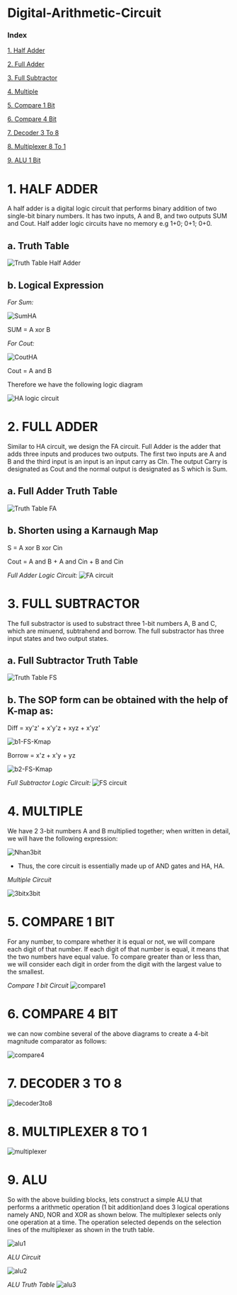 # Digital-Arithmetic-Circuit
### Index
[1. Half Adder](#HalfAdder)

[2. Full Adder](#FullAdder)

[3. Full Subtractor](#FullSubtractor)

[4. Multiple](#Multiple)

[5. Compare 1 Bit](#Compare1)

[6. Compare 4 Bit](#Compare4)

[7. Decoder 3 To 8](#Decoder)

[8. Multiplexer 8 To 1](#Multiplexer)

[9. ALU 1 Bit](#ALU)

<a name="HalfAdder"></a>
# **1. HALF ADDER**

A half adder is a digital logic circuit that performs binary addition of two single-bit binary numbers. It has two inputs, A and B, and two outputs SUM and Cout. Half adder logic circuits have no memory e.g 1+0; 0+1; 0+0.

## **a. Truth Table**

![Truth Table Half Adder](https://media.geeksforgeeks.org/wp-content/cdn-uploads/gq/2015/07/ha_truth-300x235.png)

## **b. Logical Expression**

*For Sum:*

![SumHA](https://media.geeksforgeeks.org/wp-content/uploads/20211017121522/xorkmap.jpg)

SUM = A xor B

*For Cout:*

![CoutHA](https://media.geeksforgeeks.org/wp-content/uploads/20211017125041/Inkedandkmap1-200x155.jpg)

Cout = A and B

Therefore we have the following logic diagram

![HA logic cỉrcuit](https://scontent.fsgn5-3.fna.fbcdn.net/v/t1.15752-9/458491565_1306045800802605_8083061287312802539_n.png?_nc_cat=104&ccb=1-7&_nc_sid=9f807c&_nc_ohc=JRbxdziXYCoQ7kNvgFkw--G&_nc_ht=scontent.fsgn5-3.fna&oh=03_Q7cD1QEaBdBqNBJYABLrSIzT_UYOL_HxkQmLnDagvodO2vSNjQ&oe=6701D854)

<a name="FullAdder"></a>
# **2. FULL ADDER**

Similar to HA circuit, we design the FA circuit. Full Adder is the adder that adds three inputs and produces two outputs. The first two inputs are A and B and the third input is an input is an input carry as CIn. The output Carry is designated as Cout and the normal output is designated as S which is Sum.

## **a. Full Adder Truth Table**

![Truth Table FA](https://media.geeksforgeeks.org/wp-content/uploads/2-41.jpg)

## **b. Shorten using a Karnaugh Map**

S = A xor B xor Cin

Cout = A and B + A and Cin + B and Cin

*Full Adder Logic Circuit:*
![FA circuit](https://scontent.fsgn5-3.fna.fbcdn.net/v/t1.15752-9/457144476_2285165731823601_1387343090934048772_n.png?_nc_cat=104&ccb=1-7&_nc_sid=9f807c&_nc_ohc=dR2cok22UPIQ7kNvgGKe3bb&_nc_ht=scontent.fsgn5-3.fna&oh=03_Q7cD1QEnBzCQaQMtrCCKY1pZ8vz49XNDAwa_e1_Bue6v2pAqaw&oe=6701DA0D)

<a name="FullSubtractor"></a>
# **3. FULL SUBTRACTOR**

The full substractor is used to substract three 1-bit numbers A, B and C, which are minuend, subtrahend and borrow. The full substractor has three input states and two output states.

## **a. Full Subtractor Truth Table**

![Truth Table FS](https://javatpoint-images.s3.eu-north-1.amazonaws.com/tutorial/digital-electronics/images/full-subtractor2.png)

## **b. The SOP form can be obtained with the help of K-map as:**

Diff = xy'z' + x'y'z + xyz + x'yz'

![b1-FS-Kmap](https://javatpoint-images.s3.eu-north-1.amazonaws.com/tutorial/digital-electronics/images/full-subtractor3.png)

Borrow = x'z + x'y + yz

![b2-FS-Kmap](https://javatpoint-images.s3.eu-north-1.amazonaws.com/tutorial/digital-electronics/images/full-subtractor4.png)

*Full Subtractor Logic Circuit:*
![FS circuit](https://scontent-hkg1-2.xx.fbcdn.net/v/t1.15752-9/457804709_1463741020972293_4370423759960450823_n.png?_nc_cat=104&ccb=1-7&_nc_sid=9f807c&_nc_ohc=AWt0KGJ-GQIQ7kNvgGSoOU5&_nc_ht=scontent-hkg1-2.xx&oh=03_Q7cD1QF9nrF1-YmDzkgvSzFDt7aVhrvG1-sDZzlmYu-LDf0maw&oe=67039691)

<a name="Multiple"></a>
# **4. MULTIPLE**

We have 2 3-bit numbers A and B multiplied together; when written in detail, we will have the following expression:
                    
![Nhan3bit](https://scontent.fsgn5-5.fna.fbcdn.net/v/t1.15752-9/457045366_511072454852020_4928722400135118881_n.png?_nc_cat=100&ccb=1-7&_nc_sid=9f807c&_nc_ohc=_f_jr6IQaUoQ7kNvgGQ9Mi1&_nc_ht=scontent.fsgn5-5.fna&_nc_gid=A61akp7U-4AHP7jeYer-R9X&oh=03_Q7cD1QE-WV51LRWnrfRHpY3-UBeh3D3FZkkfDNm7lWqoqqVi6w&oe=67046A85)                

* Thus, the core circuit is essentially made up of AND gates and HA, HA.

*Multiple Circuit*

![3bitx3bit](https://scontent.fsgn5-14.fna.fbcdn.net/v/t1.15752-9/456195483_1467870113920365_6514698370964321352_n.png?_nc_cat=101&ccb=1-7&_nc_sid=9f807c&_nc_ohc=TTOTrfScQk4Q7kNvgE8fxf_&_nc_ht=scontent.fsgn5-14.fna&oh=03_Q7cD1QFAM2VyxSloXtCh0RzpNqgxoqDDeU7EXGqAnp-XkTKvcg&oe=67047E57)

<a name="Compare1"></a>
# **5. COMPARE 1 BIT**

For any number, to compare whether it is equal or not, we will compare each digit of that number. If each digit of that number is equal, it means that the two numbers have equal value. To compare greater than or less than, we will consider each digit in order from the digit with the largest value to the smallest.

*Compare 1 bit Circuit*
![compare1](https://scontent.fsgn5-3.fna.fbcdn.net/v/t1.15752-9/458196172_559690066388888_5164151413470968349_n.png?_nc_cat=104&ccb=1-7&_nc_sid=9f807c&_nc_ohc=da_-c_XS_SQQ7kNvgGgie-7&_nc_ht=scontent.fsgn5-3.fna&_nc_gid=ANoXD5dcPcNDEEmnLiHGs8T&oh=03_Q7cD1QFPH36a6_E-I4Jn-W2u4PfYCMYgh44vPn6XYQtzA0xB2g&oe=6705F4EE)

<a name="Compare4"></a>
# **6. COMPARE 4 BIT**

we can now combine several of the above diagrams to create a 4-bit magnitude comparator as follows:

![compare4](https://scontent.fsgn5-10.fna.fbcdn.net/v/t1.15752-9/458979673_1491145984904738_5871116225442271876_n.png?_nc_cat=110&ccb=1-7&_nc_sid=9f807c&_nc_ohc=9nXPG4qUUPoQ7kNvgHDjJ_W&_nc_ht=scontent.fsgn5-10.fna&oh=03_Q7cD1QHviwuMeogrRDI1-vKf5eAYxMLotO5LvpbFPq9NCCIcxA&oe=67060D40)

<a name="Decoder"></a>
# **7. DECODER 3 TO 8**

![decoder3to8](https://scontent.fsgn5-15.fna.fbcdn.net/v/t1.15752-9/457692844_867126752050703_9208880706017987484_n.png?_nc_cat=111&ccb=1-7&_nc_sid=9f807c&_nc_ohc=8Ct75TpIFXwQ7kNvgETFwV6&_nc_ht=scontent.fsgn5-15.fna&_nc_gid=AllyDnaM-imU6YJpmS1iHVf&oh=03_Q7cD1QHvlTZnruRUtY-YGV1D_cpNHR8HxOrsrUsrj13oDWT59Q&oe=6705FF53)

<a name="Multiplexer"></a>
# **8. MULTIPLEXER 8 TO 1**

![multiplexer](https://scontent.fsgn5-14.fna.fbcdn.net/v/t1.15752-9/458296681_8553664454643727_8452078112003587354_n.png?_nc_cat=101&ccb=1-7&_nc_sid=9f807c&_nc_ohc=sdzihsK728MQ7kNvgFQAY75&_nc_ht=scontent.fsgn5-14.fna&_nc_gid=Az-HkYOTNo8iqmHgADR-cD5&oh=03_Q7cD1QENrNSnXYwuqKBKhTU0vCVTRzP0WS-mQuDdu27AikfkFg&oe=6705F488)

<a name="ALU"></a>
# **9. ALU**

So with the above building blocks, lets construct a simple ALU that performs a arithmetic operation (1 bit addition)and does 3 logical operations namely AND, NOR and XOR as shown below. The multiplexer selects only one operation at a time. The operation selected depends on the selection lines of the multiplexer as shown in the truth table.

![alu1](https://exploreembedded.com/wiki/images/e/e9/1bitALU.jpg)

*ALU Circuit*

![alu2](https://scontent.fsgn5-12.fna.fbcdn.net/v/t1.15752-9/457785909_1241925493472196_806310001883413232_n.png?_nc_cat=103&ccb=1-7&_nc_sid=9f807c&_nc_ohc=3n8_uzVbWAEQ7kNvgGK50ji&_nc_ht=scontent.fsgn5-12.fna&_nc_gid=ALcxF1bB2btNUPllEy76szo&oh=03_Q7cD1QF1gk2zctlPa_E50NmxWEgpyLokSy2eyNypmq-2gZc7QQ&oe=6706121B)

*ALU Truth Table*
![alu3](https://scontent.fsgn5-15.fna.fbcdn.net/v/t1.15752-9/457815829_824542243190949_9182000988480758966_n.png?_nc_cat=111&ccb=1-7&_nc_sid=9f807c&_nc_ohc=TvrIu6YWfVcQ7kNvgFMdY5g&_nc_ht=scontent.fsgn5-15.fna&_nc_gid=AUJc6GcWxwO87UPPTS4jkcY&oh=03_Q7cD1QEOiz9fGgfnp8tlsNAgxmtCuvVru8H8dKwjqcqvJSSvUQ&oe=67060CCC)
